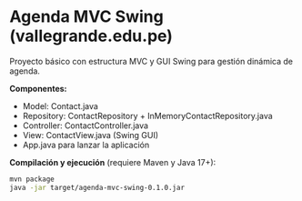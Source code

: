 # Agenda MVC Swing (vallegrande.edu.pe)

Proyecto básico con estructura MVC y GUI Swing para gestión dinámica de agenda.

**Componentes:**
- Model: Contact.java
- Repository: ContactRepository + InMemoryContactRepository.java
- Controller: ContactController.java
- View: ContactView.java (Swing GUI)
- App.java para lanzar la aplicación

**Compilación y ejecución** (requiere Maven y Java 17+):
```bash
mvn package
java -jar target/agenda-mvc-swing-0.1.0.jar
```
